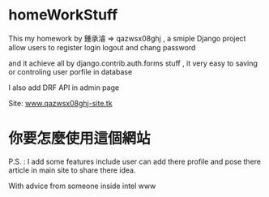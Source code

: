 # homeWorkStuff

This my homework by 鍾承濬 => qazwsx08ghj , a smiple Django project allow users to register login logout and chang password

and it achieve all by django.contrib.auth.forms stuff , it very easy to saving or controling user porfile in database

I also add DRF API in admin page

Site: www.qazwsx08ghj-site.tk

# 你要怎麼使用這個網站

P.S. : I add some features include user can add there profile and pose there article in main site to share there idea.


With advice from someone inside intel www
